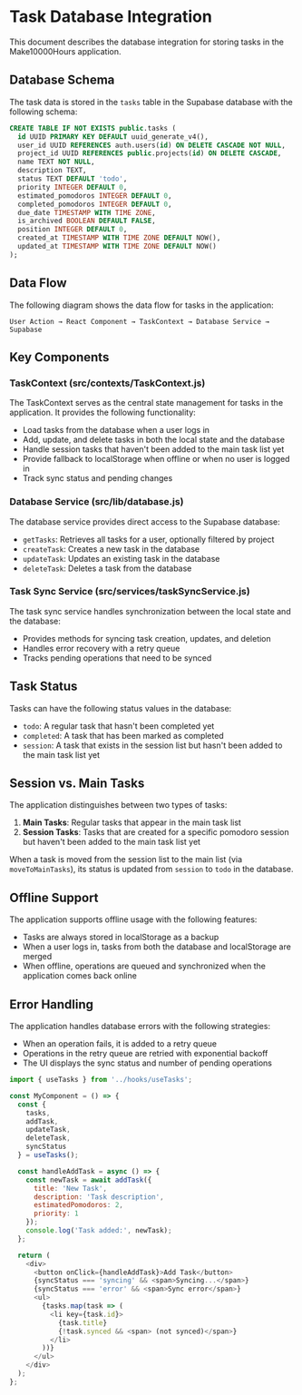 # Task Database Integration

This document describes the database integration for storing tasks in the Make10000Hours application.

## Database Schema

The task data is stored in the `tasks` table in the Supabase database with the following schema:

```sql
CREATE TABLE IF NOT EXISTS public.tasks (
  id UUID PRIMARY KEY DEFAULT uuid_generate_v4(),
  user_id UUID REFERENCES auth.users(id) ON DELETE CASCADE NOT NULL,
  project_id UUID REFERENCES public.projects(id) ON DELETE CASCADE,
  name TEXT NOT NULL,
  description TEXT,
  status TEXT DEFAULT 'todo',
  priority INTEGER DEFAULT 0,
  estimated_pomodoros INTEGER DEFAULT 0,
  completed_pomodoros INTEGER DEFAULT 0,
  due_date TIMESTAMP WITH TIME ZONE,
  is_archived BOOLEAN DEFAULT FALSE,
  position INTEGER DEFAULT 0,
  created_at TIMESTAMP WITH TIME ZONE DEFAULT NOW(),
  updated_at TIMESTAMP WITH TIME ZONE DEFAULT NOW()
);
```

## Data Flow

The following diagram shows the data flow for tasks in the application:

```
User Action → React Component → TaskContext → Database Service → Supabase
```

## Key Components

### TaskContext (src/contexts/TaskContext.js)

The TaskContext serves as the central state management for tasks in the application. It provides the following functionality:

- Load tasks from the database when a user logs in
- Add, update, and delete tasks in both the local state and the database
- Handle session tasks that haven't been added to the main task list yet
- Provide fallback to localStorage when offline or when no user is logged in
- Track sync status and pending changes

### Database Service (src/lib/database.js)

The database service provides direct access to the Supabase database:

- `getTasks`: Retrieves all tasks for a user, optionally filtered by project
- `createTask`: Creates a new task in the database
- `updateTask`: Updates an existing task in the database
- `deleteTask`: Deletes a task from the database

### Task Sync Service (src/services/taskSyncService.js)

The task sync service handles synchronization between the local state and the database:

- Provides methods for syncing task creation, updates, and deletion
- Handles error recovery with a retry queue
- Tracks pending operations that need to be synced

## Task Status

Tasks can have the following status values in the database:

- `todo`: A regular task that hasn't been completed yet
- `completed`: A task that has been marked as completed
- `session`: A task that exists in the session list but hasn't been added to the main task list yet

## Session vs. Main Tasks

The application distinguishes between two types of tasks:

1. **Main Tasks**: Regular tasks that appear in the main task list
2. **Session Tasks**: Tasks that are created for a specific pomodoro session but haven't been added to the main task list yet

When a task is moved from the session list to the main list (via `moveToMainTasks`), its status is updated from `session` to `todo` in the database.

## Offline Support

The application supports offline usage with the following features:

- Tasks are always stored in localStorage as a backup
- When a user logs in, tasks from both the database and localStorage are merged
- When offline, operations are queued and synchronized when the application comes back online

## Error Handling

The application handles database errors with the following strategies:

- When an operation fails, it is added to a retry queue
- Operations in the retry queue are retried with exponential backoff
- The UI displays the sync status and number of pending operations


```javascript
import { useTasks } from '../hooks/useTasks';

const MyComponent = () => {
  const { 
    tasks, 
    addTask, 
    updateTask, 
    deleteTask,
    syncStatus 
  } = useTasks();

  const handleAddTask = async () => {
    const newTask = await addTask({
      title: 'New Task',
      description: 'Task description',
      estimatedPomodoros: 2,
      priority: 1
    });
    console.log('Task added:', newTask);
  };

  return (
    <div>
      <button onClick={handleAddTask}>Add Task</button>
      {syncStatus === 'syncing' && <span>Syncing...</span>}
      {syncStatus === 'error' && <span>Sync error</span>}
      <ul>
        {tasks.map(task => (
          <li key={task.id}>
            {task.title}
            {!task.synced && <span> (not synced)</span>}
          </li>
        ))}
      </ul>
    </div>
  );
};
``` 